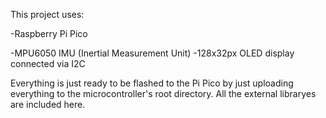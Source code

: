 This project uses:

  -Raspberry Pi Pico
  
  -MPU6050 IMU (Inertial Measurement Unit)
  -128x32px OLED display connected via I2C

Everything is just ready to be flashed to the Pi Pico by just uploading everything to the microcontroller's root directory.
All the external libraryes are included here.
